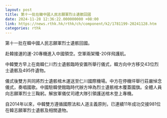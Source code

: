 ```yaml
---
layout: post
title: 第十一批在韓中國人民志願軍烈士遺骸回國
date: 2024-11-28 12:36:22.000000000 +08:00
link: https://news.rthk.hk/rthk/ch/component/k2/1781199-20241128.htm
categories: rthk
---
```


第十一批在韓中國人民志願軍烈士遺骸回國。

赴韓接運的運-20專機進入中國領空。空軍兩架殲-20伴飛護航。

中韓雙方早上在南韓仁川烈士遺骸臨時安置所舉行儀式，韓方向中方移交43位烈士遺骸及495件遺物。 

儀式後雙方共同將烈士遺骸棺木運送至仁川國際機場。中方在停機坪舉行莊嚴悼念儀式，奏唱國歌。中國駐韓使館臨時代辦方坤為烈士遺骸棺木覆蓋國旗。全體人員向志願軍烈士三鞠躬。解放軍儀仗司禮大隊引領護送棺木登上專機。 

自2014年以來，中韓雙方遵循國際法和人道主義原則，已連續11年成功交接981位在韓志願軍烈士遺骸及相關遺物。
